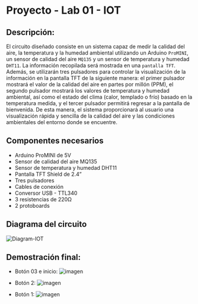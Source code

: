 # Proyecto - Lab 01 - IOT
## Descripción:

El circuito diseñado consiste en un sistema capaz de medir la calidad del aire, 
la temperatura y la humedad ambiental utilizando un Arduino `ProMINI`, un sensor de calidad del aire `MQ135` y 
un sensor de temperatura y humedad `DHT11`. La información recopilada será mostrada en una `pantalla TFT`. Además, 
se utilizarán tres pulsadores para controlar la visualización de la información en la pantalla TFT de la siguiente 
manera: el primer pulsador mostrará el valor de la calidad del aire en partes por millón (PPM), el segundo pulsador 
mostrará los valores de temperatura y humedad ambiental, así como el estado del clima (calor, templado o frío) basado 
en la temperatura medida, y el tercer pulsador permitirá regresar a la pantalla de bienvenida. De esta manera, el sistema 
proporcionará al usuario una visualización rápida y sencilla de la calidad del aire y las condiciones ambientales del entorno 
donde se encuentre.

## Componentes necesarios

- Arduino ProMINI de 5V
- Sensor de calidad del aire MQ135
- Sensor de temperatura y humedad DHT11
- Pantalla TFT Shield de 2.4”
- Tres pulsadores
- Cables de conexión
- Conversor USB - TTL340
- 3 resistencias de 220Ω
- 2 protoboards

## Diagrama del circuito

![Diagram-IOT](https://github.com/Jmond544/IOT-LAB-01/assets/90876139/d7a73356-e313-49e2-bc8d-3bb2538935c7)

## Demostración final:
- Botón 03 e inicio:
![imagen](https://github.com/Jmond544/IOT-LAB-01/assets/90876139/1a969f6b-99b4-4707-ba84-07325be19348)

- Botón 2:
![imagen](https://github.com/Jmond544/IOT-LAB-01/assets/90876139/367d6158-d3d4-410b-8504-d39477089a5f)

- Botón 1:
![imagen](https://github.com/Jmond544/IOT-LAB-01/assets/90876139/4fc72ffe-083c-4a4d-95db-c1d93f5e3cf4)

